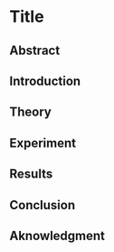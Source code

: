 # Title
## Abstract
## Introduction
## Theory
## Experiment
## Results
## Conclusion
## Aknowledgment
